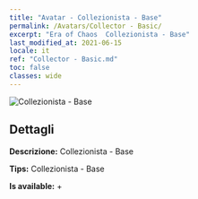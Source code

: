 ```yaml
---
title: "Avatar - Collezionista - Base"
permalink: /Avatars/Collector - Basic/
excerpt: "Era of Chaos  Collezionista - Base"
last_modified_at: 2021-06-15
locale: it
ref: "Collector - Basic.md"
toc: false
classes: wide
---
```

 ![Collezionista - Base](/images/a/avatarFrame_71.png)

## Dettagli

 **Descrizione:** Collezionista - Base 

 **Tips:** Collezionista - Base 

 **Is available:**  + 

